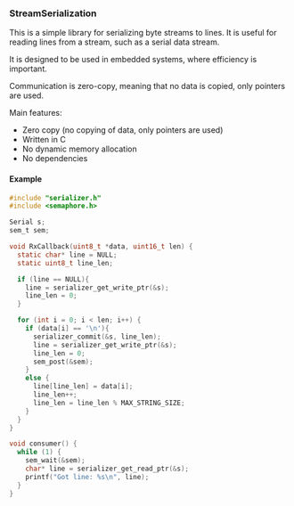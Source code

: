 ### StreamSerialization

This is a simple library for serializing byte streams to lines.
It is useful for reading lines from a stream, such as a serial data stream.

It is designed to be used in embedded systems, where efficiency is important.

Communication is zero-copy, meaning that no data is copied, only pointers are used.

Main features:
* Zero copy (no copying of data, only pointers are used)
* Written in C
* No dynamic memory allocation
* No dependencies


#### Example

```c
#include "serializer.h"
#include <semaphore.h>

Serial s;
sem_t sem;

void RxCallback(uint8_t *data, uint16_t len) {
  static char* line = NULL;
  static uint8_t line_len;

  if (line == NULL){
    line = serializer_get_write_ptr(&s);
    line_len = 0;
  }

  for (int i = 0; i < len; i++) {
    if (data[i] == '\n'){
      serializer_commit(&s, line_len);
      line = serializer_get_write_ptr(&s);
      line_len = 0;
      sem_post(&sem);
    }
    else {
      line[line_len] = data[i];
      line_len++;
      line_len = line_len % MAX_STRING_SIZE;
    }
  }
}

void consumer() {
  while (1) {
    sem_wait(&sem);
    char* line = serializer_get_read_ptr(&s);
    printf("Got line: %s\n", line);
  }
}

```
